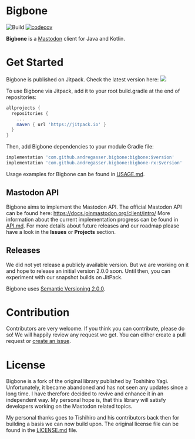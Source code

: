 # Bigbone

![Build](https://github.com/andregasser/bigbone/actions/workflows/build.yml/badge.svg)
[![codecov](https://codecov.io/gh/andregasser/bigbone/branch/master/graph/badge.svg?token=3AFHQQH547)](https://codecov.io/gh/andregasser/mastodon4j)

**Bigbone** is a [Mastodon](https://docs.joinmastodon.org/) client for Java and Kotlin.


# Get Started

Bigbone is published on Jitpack. Check the latest version here:
[![](https://jitpack.io/v/andregasser/bigbone.svg)](https://jitpack.io/#andregasser/bigbone)

To use Bigbone via Jitpack, add it to your root build.gradle at the end of repositories:

```groovy
allprojects {
  repositories {
    ...
    maven { url 'https://jitpack.io' }
  }
}
```

Then, add Bigbone dependencies to your module Gradle file:

```groovy
implementation 'com.github.andregasser.bigbone:bigbone:$version'
implementation 'com.github.andregasser.bigbone:bigbone-rx:$version'
```

Usage examples for Bigbone can be found in [USAGE.md](USAGE.md).

## Mastodon API 

Bigbone aims to implement the Mastodon API. The official Mastodon API can be found here: https://docs.joinmastodon.org/client/intro/
More information about the current implementation progress can be found in [API.md](API.md). For more details about future releases 
and our roadmap please have a look in the __Issues__ or __Projects__ section. 

## Releases
We did not yet release a publicly available version. But we are working on it and hope to release an initial version 2.0.0 soon. Until then,
you can experiment with our snapshot builds on JitPack.

Bigbone uses [Semantic Versioning 2.0.0](http://semver.org/spec/v2.0.0.html).

# Contribution
Contributors are very welcome. If you think you can contribute, please do so! We will happily review any request we get. You can either
create a pull request or [create an issue](https://github.com/andregasser/bigbone/issues). 

# License
Bigbone is a fork of the original library published by Toshihiro Yagi. Unfortunately, it became abandoned and has not seen any updates
since a long time. I have therefore decided to revive and enhance it in an independent way. My personal hope is, that this library will
satisfy developers working on the Mastodon related topics. 

My personal thanks goes to Tishihiro and his contributors back then for building a basis we can now build upon.
The original license file can be found in the [LICENSE.md](LICENSE.md) file.
